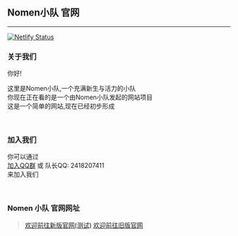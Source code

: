 
## Nomen小队 官网

---

[![Netlify Status](https://api.netlify.com/api/v1/badges/d691aa86-58ef-441c-8913-2ba7e88a9a9a/deploy-status)](https://old-NomenTeam.netlify.app)

### 关于我们

你好!

这里是Nomen小队,一个充满新生与活力的小队  
你现在正在看的是一个由Nomen小队发起的网站项目  
这是一个简单的网站,现在已经初步形成  

<br/>

### 加入我们

你可以通过  
[加入QQ群](https://jq.qq.com/?_wv=1027&k=6x5B4MUl) 或 队长QQ: 2418207411  
来加入我们

<br/>

### Nomen 小队 官网网址

> [欢迎前往新版官网(测试)](https://Nomen-Team.netlify.app)
> [欢迎前往旧版官网](https://old-NomenTeam.netlify.app)


